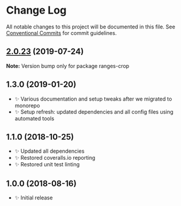 # Change Log

All notable changes to this project will be documented in this file.
See [Conventional Commits](https://conventionalcommits.org) for commit guidelines.

## [2.0.23](https://gitlab.com/codsen/codsen/compare/ranges-crop@2.0.22...ranges-crop@2.0.23) (2019-07-24)

**Note:** Version bump only for package ranges-crop





## 1.3.0 (2019-01-20)

- ✨ Various documentation and setup tweaks after we migrated to monorepo
- ✨ Setup refresh: updated dependencies and all config files using automated tools

## 1.1.0 (2018-10-25)

- ✨ Updated all dependencies
- ✨ Restored coveralls.io reporting
- ✨ Restored unit test linting

## 1.0.0 (2018-08-16)

- ✨ Initial release
